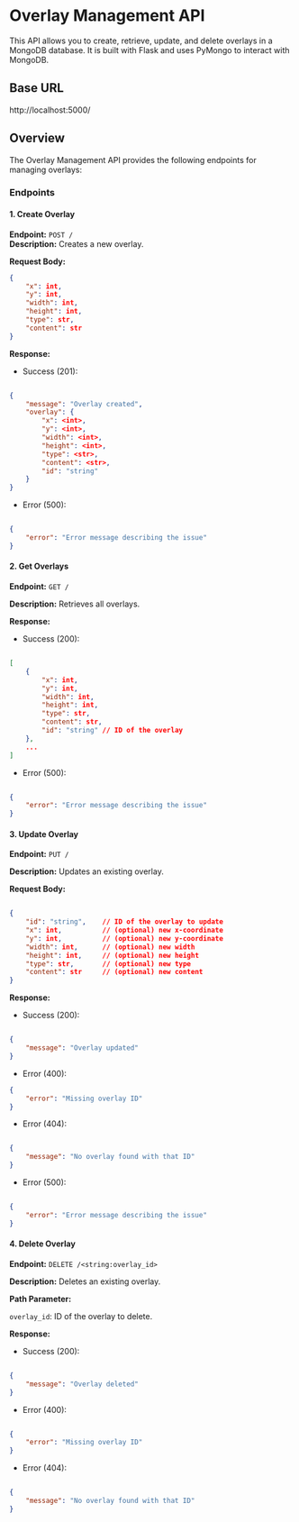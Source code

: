 # Overlay Management API

This API allows you to create, retrieve, update, and delete overlays in a MongoDB database. It is built with Flask and uses PyMongo to interact with MongoDB.

## Base URL

http://localhost:5000/



## Overview

The Overlay Management API provides the following endpoints for managing overlays:

### Endpoints

#### 1. Create Overlay

**Endpoint:** `POST /`  
**Description:** Creates a new overlay.  

**Request Body:**

```json
{
    "x": int,         
    "y": int,         
    "width": int,
    "height": int,    
    "type": str,      
    "content": str    
}
```
**Response:**

+ Success (201):
```json

{
    "message": "Overlay created",
    "overlay": {
        "x": <int>,
        "y": <int>,
        "width": <int>,
        "height": <int>,
        "type": <str>,
        "content": <str>,
        "id": "string" 
    }
}

```

+ Error (500):
```json

{
    "error": "Error message describing the issue"
}

```
#### 2. Get Overlays
**Endpoint:** `GET /`

**Description:** Retrieves all overlays.

**Response:**

+ Success (200):

```json

[
    {
        "x": int,
        "y": int,
        "width": int,
        "height": int,
        "type": str,
        "content": str,
        "id": "string" // ID of the overlay
    },
    ...
]
```
+ Error (500):

```json

{
    "error": "Error message describing the issue"
}
```
#### 3. Update Overlay
**Endpoint:** `PUT /`

**Description:** Updates an existing overlay.

**Request Body:**

```json

{
    "id": "string",    // ID of the overlay to update
    "x": int,          // (optional) new x-coordinate
    "y": int,          // (optional) new y-coordinate
    "width": int,      // (optional) new width
    "height": int,     // (optional) new height
    "type": str,       // (optional) new type
    "content": str     // (optional) new content
}
```
**Response:**

+ Success (200):

```json

{
    "message": "Overlay updated"
}
```

+ Error (400):

```json
{
    "error": "Missing overlay ID"
}
```
+ Error (404):

```json

{
    "message": "No overlay found with that ID"
}
```
+ Error (500):

```json

{
    "error": "Error message describing the issue"
}
```
#### 4. Delete Overlay

**Endpoint:** `DELETE /<string:overlay_id>`

**Description:** Deletes an existing overlay.

**Path Parameter:**

`overlay_id`: ID of the overlay to delete.

**Response:**

+ Success (200):

```json

{
    "message": "Overlay deleted"
}
```
+ Error (400):

```json

{
    "error": "Missing overlay ID"
}
```
+ Error (404):

```json

{
    "message": "No overlay found with that ID"
}
```